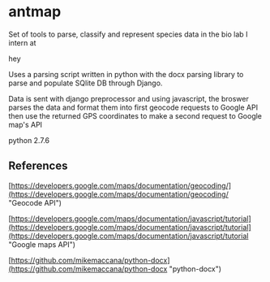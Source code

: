 antmap
======

Set of tools to parse, classify and represent species data in the bio lab I intern at

hey


Uses a parsing script written in python with the docx parsing library to parse and populate SQlite DB through Django.

Data is sent with django preprocessor and using javascript, the broswer parses the data and format them into first geocode requests to Google API then use the returned GPS coordinates to make a second request to Google map's API

python 2.7.6


## References
[https://developers.google.com/maps/documentation/geocoding/](https://developers.google.com/maps/documentation/geocoding/ "Geocode API")

[https://developers.google.com/maps/documentation/javascript/tutorial](https://developers.google.com/maps/documentation/javascript/tutorial](https://developers.google.com/maps/documentation/javascript/tutorial "Google maps API")

[https://github.com/mikemaccana/python-docx](https://github.com/mikemaccana/python-docx "python-docx")
